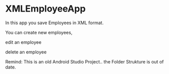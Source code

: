 # XMLEmployeeApp
In this app you save Employees in XML format.

You can create new employees,

edit an employee

delete an employee

Remind: This is an old Android Studio Project.. 
the Folder Strukture is out of date.
